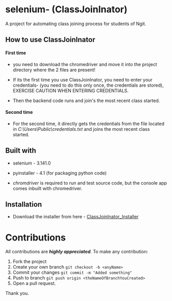 # selenium- (ClassJoinInator)

A project for automating class joining process for students of Ngit.

## How to use ClassJoinInator

#### First time

- you need to download the chromedriver and move it into the project directory where the 2 files are present!

- If its the first time you use ClassJoinInator, you need to enter your credentials- (you need to do this only once, the credentials are stored), EXERCISE CAUTION WHEN ENTERING CREDENTIALS. 

- Then the backend code runs and join's the most recent class started.

#### Second time

- For the second time, it directly gets the credentials from the file located in *C:\Users\Public\credentials.txt* and joins the most recent class started.

## Built with

- selenium - 3.141.0

- pyinstaller - 4.1 (for packaging python code)

- *chromdriver* is required to run and test source code, but the console app comes inbuilt with chromedriver.

## Installation

- Download the installer from here - [ClassJoinInator_Installer](https://github.com/Karred091201/selenium-/releases/tag/V1.0.0)

 # Contributions
 
 All contributions are ***highly appreciated***. To make any contribution:
 
 1. Fork the project
 2. Create your own branch `git checkout -b <anyName>`
 3. Commit your changes `git commit -m "Added something"`
 4. Push to branch `git push origin <theNameOfBranchYouCreated>`
 5. Open a pull request.
 
 Thank you.
